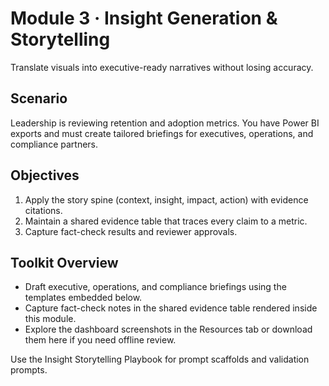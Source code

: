 # Module 3 · Insight Generation & Storytelling

Translate visuals into executive-ready narratives without losing accuracy.

## Scenario

Leadership is reviewing retention and adoption metrics. You have Power BI exports and must create tailored briefings for executives, operations, and compliance partners.

## Objectives

1. Apply the story spine (context, insight, impact, action) with evidence citations.
2. Maintain a shared evidence table that traces every claim to a metric.
3. Capture fact-check results and reviewer approvals.

## Toolkit Overview

- Draft executive, operations, and compliance briefings using the templates embedded below.
- Capture fact-check notes in the shared evidence table rendered inside this module.
- Explore the dashboard screenshots in the Resources tab or download them here if you need offline review.

Use the Insight Storytelling Playbook for prompt scaffolds and validation prompts.

